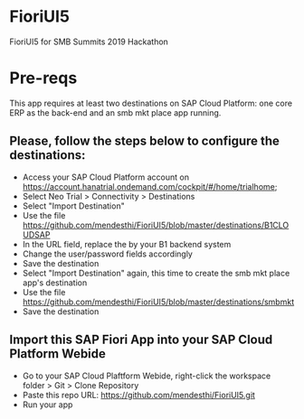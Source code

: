 # FioriUI5
FioriUI5 for SMB Summits 2019 Hackathon

# Pre-reqs
This app requires at least two destinations on SAP Cloud Platform: one core ERP as the back-end and an smb mkt place app running.

## Please, follow the steps below to configure the destinations:
- Access your SAP Cloud Platform account on https://account.hanatrial.ondemand.com/cockpit/#/home/trialhome;
- Select Neo Trial > Connectivity > Destinations
- Select "Import Destination"
- Use the file https://github.com/mendesthi/FioriUI5/blob/master/destinations/B1CLOUDSAP
- In the URL field, replace the <your-sapb1hana-host> by your B1 backend system
- Change the user/password fields accordingly
- Save the destination
- Select "Import Destination" again, this time to create the smb mkt place app's destination
- Use the file https://github.com/mendesthi/FioriUI5/blob/master/destinations/smbmkt
- Save the destination
  
## Import this SAP Fiori App into your SAP Cloud Platform Webide
- Go to your SAP Cloud Plaftform Webide, right-click the workspace folder > Git > Clone Repository
- Paste this repo URL: https://github.com/mendesthi/FioriUI5.git
- Run your app
